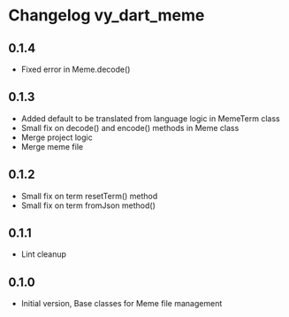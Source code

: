 # Changelog vy_dart_meme

## 0.1.4

- Fixed error in Meme.decode()

## 0.1.3

- Added default to be translated from language logic in MemeTerm class
- Small fix on decode() and encode() methods in Meme class
- Merge project logic
- Merge meme file

## 0.1.2

- Small fix on term resetTerm() method
- Small fix on term fromJson method()

## 0.1.1

- Lint cleanup

## 0.1.0

- Initial version, Base classes for Meme file management
